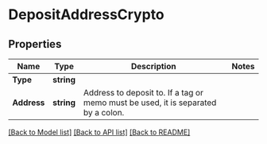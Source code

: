 # DepositAddressCrypto

## Properties

Name | Type | Description | Notes
------------ | ------------- | ------------- | -------------
**Type** | **string** |  | 
**Address** | **string** | Address to deposit to. If a tag or memo must be used, it is separated by a colon. | 

[[Back to Model list]](../README.md#documentation-for-models) [[Back to API list]](../README.md#documentation-for-api-endpoints) [[Back to README]](../README.md)


